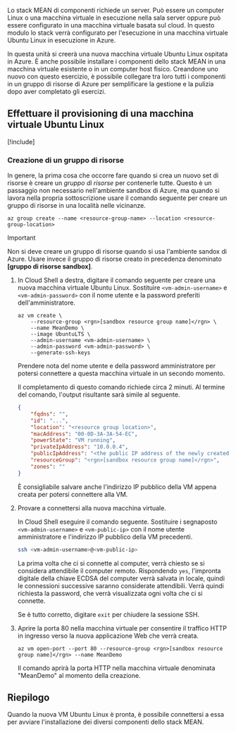 Lo stack MEAN di componenti richiede un server. Può essere un computer Linux o una macchina virtuale in esecuzione nella sala server oppure può essere configurato in una macchina virtuale basata sul cloud. In questo modulo lo stack verrà configurato per l'esecuzione in una macchina virtuale Ubuntu Linux in esecuzione in Azure.

In questa unità si creerà una nuova macchina virtuale Ubuntu Linux ospitata in Azure. È anche possibile installare i componenti dello stack MEAN in una macchina virtuale esistente o in un computer host fisico. Creandone uno nuovo con questo esercizio, è possibile collegare tra loro tutti i componenti in un gruppo di risorse di Azure per semplificare la gestione e la pulizia dopo aver completato gli esercizi.

## <a name="provision-an-ubuntu-linux-vm"></a>Effettuare il provisioning di una macchina virtuale Ubuntu Linux

[!include[](../../../includes/azure-sandbox-activate.md)]

### <a name="creating-a-resource-group"></a>Creazione di un gruppo di risorse

In genere, la prima cosa che occorre fare quando si crea un nuovo set di risorse è creare un _gruppo di risorse_ per contenerle tutte. Questo è un passaggio non necessario nell'ambiente sandbox di Azure, ma quando si lavora nella propria sottoscrizione usare il comando seguente per creare un gruppo di risorse in una località nelle vicinanze.

```azurecli
az group create --name <resource-group-name> --location <resource-group-location>
```

> [!IMPORTANT]
> Non si deve creare un gruppo di risorse quando si usa l'ambiente sandox di Azure. Usare invece il gruppo di risorse creato in precedenza denominato **<rgn>[gruppo di risorse sandbox]</rgn>**.

1. In Cloud Shell a destra, digitare il comando seguente per creare una nuova macchina virtuale Ubuntu Linux. Sostituire `<vm-admin-username>` e `<vm-admin-password>` con il nome utente e la password preferiti dell'amministratore.

    ```azurecli
    az vm create \
        --resource-group <rgn>[sandbox resource group name]</rgn> \
        --name MeanDemo \
        --image UbuntuLTS \
        --admin-username <vm-admin-username> \
        --admin-password <vm-admin-password> \
        --generate-ssh-keys
    ```

    Prendere nota del nome utente e della password amministratore per potersi connettere a questa macchina virtuale in un secondo momento.

    Il completamento di questo comando richiede circa 2 minuti. Al termine del comando, l'output risultante sarà simile al seguente.

    ```json
    {
        "fqdns": "",
        "id": "...",
        "location": "<resource group location>",
        "macAddress": "00-0D-3A-3A-54-EC",
        "powerState": "VM running",
        "privateIpAddress": "10.0.0.4",
        "publicIpAddress": "<the public IP address of the newly created machine>",
        "resourceGroup": "<rgn>[sandbox resource group name]</rgn>",
        "zones": ""
    }
    ```

    È consigliabile salvare anche l'indirizzo IP pubblico della VM appena creata per potersi connettere alla VM.

1. Provare a connettersi alla nuova macchina virtuale.

    In Cloud Shell eseguire il comando seguente. Sostituire i segnaposto `<vm-admin-username>` e `<vm-public-ip>` con il nome utente amministratore e l'indirizzo IP pubblico della VM precedenti.

    ```bash
    ssh <vm-admin-username>@<vm-public-ip>
    ```

    La prima volta che ci si connette al computer, verrà chiesto se si considera attendibile il computer remoto. Rispondendo `yes`, l'impronta digitale della chiave ECDSA del computer verrà salvata in locale, quindi le connessioni successive saranno considerate attendibili. Verrà quindi richiesta la password, che verrà visualizzata ogni volta che ci si connette.

    Se è tutto corretto, digitare `exit` per chiudere la sessione SSH.

1. Aprire la porta 80 nella macchina virtuale per consentire il traffico HTTP in ingresso verso la nuova applicazione Web che verrà creata.

    ```azurecli
    az vm open-port --port 80 --resource-group <rgn>[sandbox resource group name]</rgn> --name MeanDemo
    ```

    Il comando aprirà la porta HTTP nella macchina virtuale denominata "MeanDemo" al momento della creazione.

## <a name="summary"></a>Riepilogo

Quando la nuova VM Ubuntu Linux è pronta, è possibile connettersi a essa per avviare l'installazione dei diversi componenti dello stack MEAN.